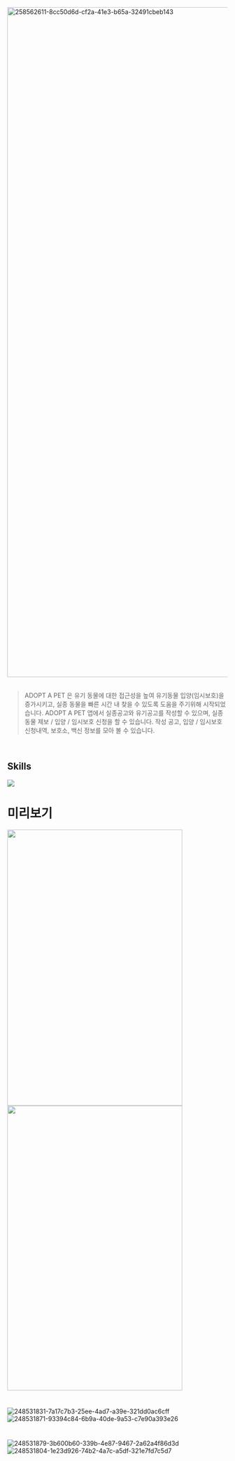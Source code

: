 <div align-center>
<img width="1529" alt="258562611-8cc50d6d-cf2a-41e3-b65a-32491cbeb143" src="https://github.com/gyeom-ji/ADOPT-A-PET/assets/94424579/882f0dd4-3827-4d00-bdf9-5914c88c5a42">
</div>


<br>

>ADOPT A PET 은 유기 동물에 대한 접근성을 높여 유기동물 입양(임시보호)을 증가시키고, 실종 동물을 빠른 시간 내 찾을 수 있도록 도움을 주기위해 시작되었습니다.
>ADOPT A PET 앱에서 실종공고와 유기공고를 작성할 수 있으며, 실종 동물 제보 / 입양 / 임시보호 신청을 할 수 있습니다.
>작성 공고, 입양 / 임시보호 신청내역, 보호소, 백신 정보를 모아 볼 수 있습니다.
>
<br>

 <div>
<h2>Skills</h2>
<img src="https://img.shields.io/badge/Swift-F05138?style=for-the-badge&logo=swift&logoColor=white"/>
</div>

# 미리보기




<img src="https://github.com/gyeom-ji/ADOPT-A-PET/assets/94424579/0ff4ba71-20fc-416a-b7b5-bae20e53eecb"  width="400" height="630"/>
<img src="https://github.com/gyeom-ji/ADOPT-A-PET/assets/94424579/eb4548a1-1fae-449c-983a-7a7454c061e8"  width="400" height="650"/>

# 
![248531831-7a17c7b3-25ee-4ad7-a39e-321dd0ac6cff](https://github.com/gyeom-ji/ADOPT-A-PET/assets/94424579/7cab2767-304f-41ba-ac43-7861b97d5682)
![248531871-93394c84-6b9a-40de-9a53-c7e90a393e26](https://github.com/gyeom-ji/ADOPT-A-PET/assets/94424579/83e80b70-431d-4963-b061-eed0952f60fc)

#
![248531879-3b600b60-339b-4e87-9467-2a62a4f86d3d](https://github.com/gyeom-ji/ADOPT-A-PET/assets/94424579/27268b06-ca5c-4f42-a245-c0230a73f6a3)
![248531804-1e23d926-74b2-4a7c-a5df-321e7fd7c5d7](https://github.com/gyeom-ji/ADOPT-A-PET/assets/94424579/425f6c44-b2c3-4416-8b84-b39775f77c6d)
